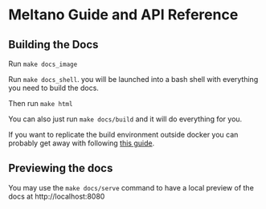 # Meltano Guide and API Reference

## Building the Docs

Run `make docs_image`

Run `make docs_shell`. you will be launched into a
bash shell with everything you need to build the docs.

Then run `make html`

You can also just run `make docs/build` and it will do everything for you.

If you want to replicate the build environment outside docker you can probably
get away with following
[this guide](https://docs.readthedocs.io/en/latest/intro/getting-started-with-sphinx.html).

## Previewing the docs

You may use the `make docs/serve` command to have a local preview of the docs at http://localhost:8080
